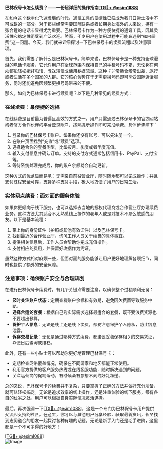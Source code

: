 **巴林保号卡怎么续费？——一份超详细的操作指南[[TG💪+ @esim1088](https://t.me/s/esim1088)]**

在如今这个数字化飞速发展的时代，通信工具的便捷性已经成为我们日常生活中不可或缺的一部分。对于那些经常需要国际联系或者长期身处海外的人来说，拥有一张合适的电话卡显得尤为重要。巴林保号卡作为一种方便快捷的通讯工具，因其灵活性和稳定性而受到广泛欢迎。然而，不少用户在使用过程中可能会遇到“如何续费”这一问题。今天，我们就来详细探讨一下巴林保号卡的续费流程以及注意事项。

首先，我们需要了解什么是巴林保号卡。简单来说，巴林保号卡是一种支持全球漫游的电话卡服务，它允许用户在全球范围内保持自己的手机号码不变，无论身在何处都能轻松拨打电话、发送短信或使用数据流量。这种卡非常适合经常出差、旅行或者生活在多个国家的人群。它的核心优势在于无需更换号码即可享受国际通话服务，同时还能避免因频繁更换号码带来的不便。

那么，如何为巴林保号卡进行续费呢？以下是几种常见的续费方式：

### **在线续费：最便捷的选择**
在线续费是目前最为普遍且高效的方式之一。用户只需通过巴林保号卡的官方网站或者官方合作伙伴的平台登录账户，按照提示操作即可完成续费。具体步骤如下：
1. 登录你的巴林保号卡账户。如果你还没有账号，可以先注册一个。
2. 在账户页面找到“充值”或“续费”选项。
3. 选择适合你的套餐类型，比如按月、季度或者年度充值。
4. 输入支付信息并确认订单。支持的支付方式通常包括信用卡、PayPal、支付宝等。
5. 等待系统处理完成后，你的账户余额就会自动更新。

这种方式的优点显而易见：无需亲自前往营业厅，随时随地都可以完成操作；并且支付过程安全可靠，支持多种支付手段，极大地方便了用户的日常生活。

### **实体网点续费：面对面的服务体验**
如果你更倾向于线下服务，也可以选择去当地的授权代理商或合作营业厅办理续费业务。这种方法尤其适合不太熟悉线上操作的老年人或是对技术不那么敏感的朋友。以下是基本流程：
1. 带上你的身份证件（护照或其他有效证件）以及巴林保号卡。
2. 找到最近的合作营业厅，询问工作人员关于续费的具体事宜。
3. 提供相关信息后，工作人员会帮助你完成充值操作。
4. 支付相应的费用，并保留好收据作为凭证。

虽然这种方式相对麻烦一些，但面对面的服务能够让用户更好地理解各项细节，同时也提供了额外的安全保障。

### **注意事项：确保账户安全与合理规划**
在进行巴林保号卡续费时，有几个关键点需要注意，以确保整个过程顺利无误：
- **及时关注账户状态**：定期查看账户余额和有效期，避免因欠费而导致服务中断。
- **选择合适的套餐**：根据自己的实际需求选择最适合的套餐，既不要浪费资源也不要超出预算。
- **保护个人信息**：无论是线上还是线下续费，都要注意保护个人隐私，防止信息泄露。
- **保存交易记录**：无论是通过哪种方式续费，都建议妥善保存相关的交易凭证，以便日后查询或维权。

此外，还有一些小贴士可以帮助你更好地管理巴林保号卡：
- 定期检查网络覆盖情况，确保在不同国家和地区都能正常使用。
- 利用官方提供的客户服务热线或在线客服功能，随时解决遇到的问题。
- 关注运营商的促销活动，有时候会有意想不到的好礼相送。

总的来说，巴林保号卡的续费并不复杂，只要掌握了正确的方法并做好充分准备，就可以轻松搞定。无论是追求效率的线上操作，还是注重体验的线下服务，都有各自的优劣之处，用户可以根据自身实际情况灵活选择。

最后，再次强调一下[[TG💪+ @esim1088](https://t.me/s/esim1088)]，这是一个专门为巴林保号卡用户提供交流和支持的社区。在这里，你可以与其他用户分享经验、获取最新资讯，甚至找到志同道合的朋友一起探讨各种有趣的话题。无论是新手入门还是老手进阶，这里都是一个不可多得的好地方！

[[TG💪+ @esim1088](https://t.me/s/esim1088)]  
![Image](https://i.postimg.cc/4NQfJmqS/Snipaste-2025-05-13-00-14-12.png)